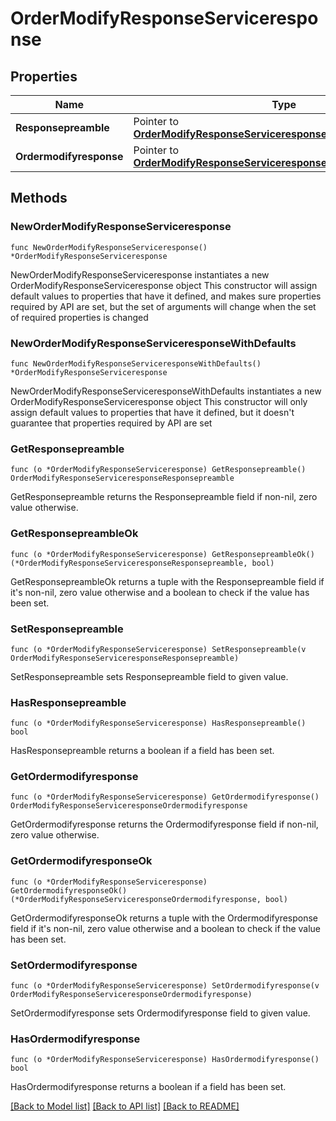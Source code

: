 # OrderModifyResponseServiceresponse

## Properties

Name | Type | Description | Notes
------------ | ------------- | ------------- | -------------
**Responsepreamble** | Pointer to [**OrderModifyResponseServiceresponseResponsepreamble**](OrderModifyResponseServiceresponseResponsepreamble.md) |  | [optional] 
**Ordermodifyresponse** | Pointer to [**OrderModifyResponseServiceresponseOrdermodifyresponse**](OrderModifyResponseServiceresponseOrdermodifyresponse.md) |  | [optional] 

## Methods

### NewOrderModifyResponseServiceresponse

`func NewOrderModifyResponseServiceresponse() *OrderModifyResponseServiceresponse`

NewOrderModifyResponseServiceresponse instantiates a new OrderModifyResponseServiceresponse object
This constructor will assign default values to properties that have it defined,
and makes sure properties required by API are set, but the set of arguments
will change when the set of required properties is changed

### NewOrderModifyResponseServiceresponseWithDefaults

`func NewOrderModifyResponseServiceresponseWithDefaults() *OrderModifyResponseServiceresponse`

NewOrderModifyResponseServiceresponseWithDefaults instantiates a new OrderModifyResponseServiceresponse object
This constructor will only assign default values to properties that have it defined,
but it doesn't guarantee that properties required by API are set

### GetResponsepreamble

`func (o *OrderModifyResponseServiceresponse) GetResponsepreamble() OrderModifyResponseServiceresponseResponsepreamble`

GetResponsepreamble returns the Responsepreamble field if non-nil, zero value otherwise.

### GetResponsepreambleOk

`func (o *OrderModifyResponseServiceresponse) GetResponsepreambleOk() (*OrderModifyResponseServiceresponseResponsepreamble, bool)`

GetResponsepreambleOk returns a tuple with the Responsepreamble field if it's non-nil, zero value otherwise
and a boolean to check if the value has been set.

### SetResponsepreamble

`func (o *OrderModifyResponseServiceresponse) SetResponsepreamble(v OrderModifyResponseServiceresponseResponsepreamble)`

SetResponsepreamble sets Responsepreamble field to given value.

### HasResponsepreamble

`func (o *OrderModifyResponseServiceresponse) HasResponsepreamble() bool`

HasResponsepreamble returns a boolean if a field has been set.

### GetOrdermodifyresponse

`func (o *OrderModifyResponseServiceresponse) GetOrdermodifyresponse() OrderModifyResponseServiceresponseOrdermodifyresponse`

GetOrdermodifyresponse returns the Ordermodifyresponse field if non-nil, zero value otherwise.

### GetOrdermodifyresponseOk

`func (o *OrderModifyResponseServiceresponse) GetOrdermodifyresponseOk() (*OrderModifyResponseServiceresponseOrdermodifyresponse, bool)`

GetOrdermodifyresponseOk returns a tuple with the Ordermodifyresponse field if it's non-nil, zero value otherwise
and a boolean to check if the value has been set.

### SetOrdermodifyresponse

`func (o *OrderModifyResponseServiceresponse) SetOrdermodifyresponse(v OrderModifyResponseServiceresponseOrdermodifyresponse)`

SetOrdermodifyresponse sets Ordermodifyresponse field to given value.

### HasOrdermodifyresponse

`func (o *OrderModifyResponseServiceresponse) HasOrdermodifyresponse() bool`

HasOrdermodifyresponse returns a boolean if a field has been set.


[[Back to Model list]](../README.md#documentation-for-models) [[Back to API list]](../README.md#documentation-for-api-endpoints) [[Back to README]](../README.md)


